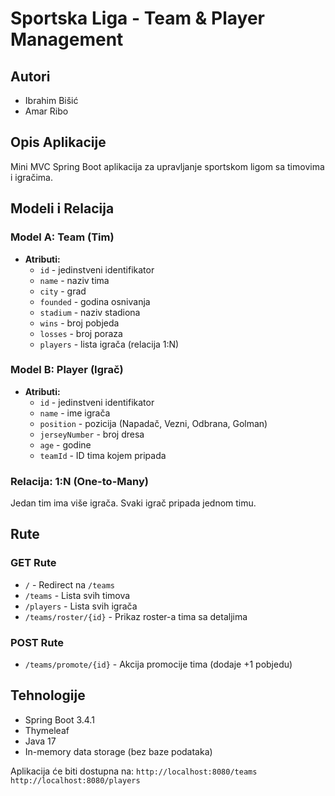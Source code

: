 # Sportska Liga - Team & Player Management

## Autori
- Ibrahim Bišić
- Amar Ribo

## Opis Aplikacije
Mini MVC Spring Boot aplikacija za upravljanje sportskom ligom sa timovima i igračima.

## Modeli i Relacija

### Model A: Team (Tim)
- **Atributi:**
  - `id` - jedinstveni identifikator
  - `name` - naziv tima
  - `city` - grad
  - `founded` - godina osnivanja
  - `stadium` - naziv stadiona
  - `wins` - broj pobjeda
  - `losses` - broj poraza
  - `players` - lista igrača (relacija 1:N)

### Model B: Player (Igrač)
- **Atributi:**
  - `id` - jedinstveni identifikator
  - `name` - ime igrača
  - `position` - pozicija (Napadač, Vezni, Odbrana, Golman)
  - `jerseyNumber` - broj dresa
  - `age` - godine
  - `teamId` - ID tima kojem pripada

### Relacija: 1:N (One-to-Many)
Jedan tim ima više igrača. Svaki igrač pripada jednom timu.

## Rute

### GET Rute
- `/` - Redirect na `/teams`
- `/teams` - Lista svih timova
- `/players` - Lista svih igrača
- `/teams/roster/{id}` - Prikaz roster-a tima sa detaljima

### POST Rute
- `/teams/promote/{id}` - Akcija promocije tima (dodaje +1 pobjedu)

## Tehnologije
- Spring Boot 3.4.1
- Thymeleaf
- Java 17
- In-memory data storage (bez baze podataka)

Aplikacija će biti dostupna na: `http://localhost:8080/teams`
`http://localhost:8080/players`
